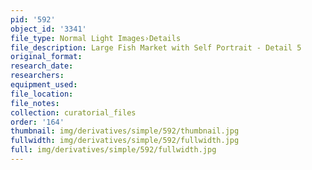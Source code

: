 ```yaml
---
pid: '592'
object_id: '3341'
file_type: Normal Light Images›Details
file_description: Large Fish Market with Self Portrait - Detail 5
original_format:
research_date:
researchers:
equipment_used:
file_location:
file_notes:
collection: curatorial_files
order: '164'
thumbnail: img/derivatives/simple/592/thumbnail.jpg
fullwidth: img/derivatives/simple/592/fullwidth.jpg
full: img/derivatives/simple/592/fullwidth.jpg
---
```

